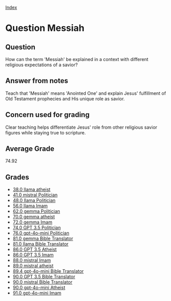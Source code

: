 
[Index](../../index.md)
# Question Messiah
## Question
How can the term 'Messiah' be explained in a context with different religious expectations of a savior?

## Answer from notes
Teach that 'Messiah' means 'Anointed One' and explain Jesus' fulfillment of Old Testament prophecies and His unique role as savior.

## Concern used for grading
Clear teaching helps differentiate Jesus' role from other religious savior figures while staying true to scripture.

## Average Grade
74.92

## Grades
 * [38.0 llama atheist](../answers/llama_atheist/Messiah.md)
 * [41.0 mistral Politician](../answers/mistral_Politician/Messiah.md)
 * [48.0 llama Politician](../answers/llama_Politician/Messiah.md)
 * [56.0 llama Imam](../answers/llama_Imam/Messiah.md)
 * [62.0 gemma Politician](../answers/gemma_Politician/Messiah.md)
 * [70.0 gemma atheist](../answers/gemma_atheist/Messiah.md)
 * [72.0 gemma Imam](../answers/gemma_Imam/Messiah.md)
 * [74.0 GPT 3.5 Politician](../answers/GPT_3.5_Politician/Messiah.md)
 * [76.0 gpt-4o-mini Politician](../answers/gpt-4o-mini_Politician/Messiah.md)
 * [81.0 gemma Bible Translator](../answers/gemma_Bible_Translator/Messiah.md)
 * [81.0 llama Bible Translator](../answers/llama_Bible_Translator/Messiah.md)
 * [86.0 GPT 3.5 Atheist](../answers/GPT_3.5_Atheist/Messiah.md)
 * [86.0 GPT 3.5 Imam](../answers/GPT_3.5_Imam/Messiah.md)
 * [88.0 mistral Imam](../answers/mistral_Imam/Messiah.md)
 * [89.0 mistral atheist](../answers/mistral_atheist/Messiah.md)
 * [89.4 gpt-4o-mini Bible Translator](../answers/gpt-4o-mini_Bible_Translator/Messiah.md)
 * [90.0 GPT 3.5 Bible Translator](../answers/GPT_3.5_Bible_Translator/Messiah.md)
 * [90.0 mistral Bible Translator](../answers/mistral_Bible_Translator/Messiah.md)
 * [90.0 gpt-4o-mini Atheist](../answers/gpt-4o-mini_Atheist/Messiah.md)
 * [91.0 gpt-4o-mini Imam](../answers/gpt-4o-mini_Imam/Messiah.md)
